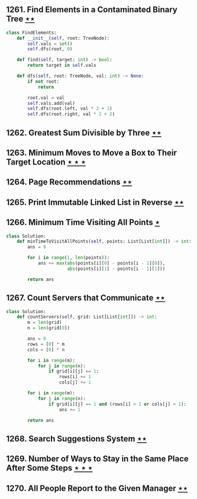 ## 1261. Find Elements in a Contaminated Binary Tree [$\star\star$](https://leetcode.com/problems/find-elements-in-a-contaminated-binary-tree)

```python
class FindElements:
    def __init__(self, root: TreeNode):
        self.vals = set()
        self.dfs(root, 0)

    def find(self, target: int) -> bool:
        return target in self.vals

    def dfs(self, root: TreeNode, val: int) -> None:
        if not root:
            return

        root.val = val
        self.vals.add(val)
        self.dfs(root.left, val * 2 + 1)
        self.dfs(root.right, val * 2 + 2)
```

## 1262. Greatest Sum Divisible by Three [$\star\star$](https://leetcode.com/problems/greatest-sum-divisible-by-three)

## 1263. Minimum Moves to Move a Box to Their Target Location [$\star\star\star$](https://leetcode.com/problems/minimum-moves-to-move-a-box-to-their-target-location)

## 1264. Page Recommendations [$\star\star$](https://leetcode.com/problems/page-recommendations)

## 1265. Print Immutable Linked List in Reverse [$\star\star$](https://leetcode.com/problems/print-immutable-linked-list-in-reverse)

## 1266. Minimum Time Visiting All Points [$\star$](https://leetcode.com/problems/minimum-time-visiting-all-points)

```python
class Solution:
    def minTimeToVisitAllPoints(self, points: List[List[int]]) -> int:
        ans = 0

        for i in range(1, len(points)):
            ans += max(abs(points[i][0] - points[i - 1][0]),
                       abs(points[i][1] - points[i - 1][1]))

        return ans
```

## 1267. Count Servers that Communicate [$\star\star$](https://leetcode.com/problems/count-servers-that-communicate)

```python
class Solution:
    def countServers(self, grid: List[List[int]]) -> int:
        m = len(grid)
        n = len(grid[0])

        ans = 0
        rows = [0] * m
        cols = [0] * n

        for i in range(m):
            for j in range(n):
                if grid[i][j] == 1:
                    rows[i] += 1
                    cols[j] += 1

        for i in range(m):
            for j in range(n):
                if grid[i][j] == 1 and (rows[i] > 1 or cols[j] > 1):
                    ans += 1

        return ans
```

## 1268. Search Suggestions System [$\star\star$](https://leetcode.com/problems/search-suggestions-system)

## 1269. Number of Ways to Stay in the Same Place After Some Steps [$\star\star\star$](https://leetcode.com/problems/number-of-ways-to-stay-in-the-same-place-after-some-steps)

## 1270. All People Report to the Given Manager [$\star\star$](https://leetcode.com/problems/all-people-report-to-the-given-manager)
